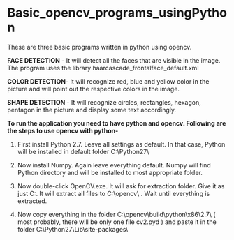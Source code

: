# Basic_opencv_programs_usingPython

These are three basic programs written in python using opencv.

<b>FACE DETECTION</b> - It will detect all the faces that are visible in the image. The program uses the library  haarcascade_frontalface_default.xml

<b>COLOR DETECTION</b>- It will recognize red, blue and yellow color in the picture and will point out the respective colors in the image.

<b>SHAPE DETECTION </b>- It will recognize circles, rectangles, hexagon, pentagon in the picture and display some text accordingly.



<b>To run the application you need to have python and opencv. Following are the steps to use opencv with python-</b>

1)  First install Python 2.7. Leave all settings as default. In that case, Python will be installed in default folder C:\Python27\

2) Now install Numpy. Again leave everything default. Numpy will find Python directory and will be installed to most appropriate folder.

3) Now double-click OpenCV.exe. It will ask for extraction folder. Give it as just C:\. It will extract all files to C:\opencv\  . Wait until everything is extracted.


4) Now copy everything in the folder C:\opencv\build\python\x86\2.7\ ( most probably, there will be only one file cv2.pyd ) and paste it in the folder C:\Python27\Lib\site-packages\

